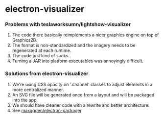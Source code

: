 # electron-visualizer

### Problems with teslaworksumn/lightshow-visualizer
1.  The code there basically reimplements a nicer graphics engine on top of
    Graphics2D.
2.  The format is non-standardized and the imagery needs to be regenerated at
    each runtime.
3.  The code just kind of sucks.
4.  Turning a JAR into platform executables was annoyingly difficult.

### Solutions from electron-visualizer
1.  We're using CSS opacity on '.channel<CHANNEL>' classes to adjust elements in
    a more centralized manner.
2.  An SVG file will be generated once from a layout and will be packaged into
    the app.
3.  We should have cleaner code with a rewrite and better architecture.
4.  See [maxogden/electron-packager](https://github.com/maxogden/electron-packager).
